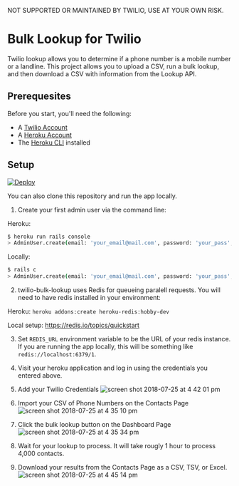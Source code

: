NOT SUPPORTED OR MAINTAINED BY TWILIO, USE AT YOUR OWN RISK.

# Bulk Lookup for Twilio

Twilio lookup allows you to determine if a phone number is a mobile number or a landline. This project allows you to upload a CSV, run a bulk lookup, and then download a CSV with information from the Lookup API.


## Prerequesites
Before you start, you'll need the following:

* A [Twilio Account](https://twilio.com/try-twilio)
* A [Heroku Account](https://signup.heroku.com)
* The [Heroku CLI](https://devcenter.heroku.com/articles/heroku-cli) installed

## Setup
[![Deploy](https://www.herokucdn.com/deploy/button.svg)](https://heroku.com/deploy)

You can also clone this repository and run the app locally.

1. Create your first admin user via the command line:

Heroku:

```bash
$ heroku run rails console
> AdminUser.create(email: 'your_email@mail.com', password: 'your_pass', password_confirmation: 'your_pass')
```

Locally:
```bash
$ rails c
> AdminUser.create(email: 'your_email@mail.com', password: 'your_pass', password_confirmation: 'your_pass')
```
2. twilio-bulk-lookup uses Redis for queueing paralell requests. You will need to have redis installed in your environment:

Heroku:
`heroku addons:create heroku-redis:hobby-dev`

Local setup: https://redis.io/topics/quickstart

3. Set `REDIS_URL` environment variable to be the URL of your redis instance. If you are running the app locally, this will be something like `redis://localhost:6379/1`.

4. Visit your heroku application and log in using the credentials you entered above.

5. Add your Twilio Credentials
![screen shot 2018-07-25 at 4 42 01 pm](https://user-images.githubusercontent.com/1418949/43279993-7b9ddb94-90c4-11e8-9d41-90b9e61b50a6.png)

6. Import your CSV of Phone Numbers on the Contacts Page
![screen shot 2018-07-25 at 4 35 10 pm](https://user-images.githubusercontent.com/1418949/43280074-b9c1f1f8-90c4-11e8-8c58-7632ebb2fd80.png)

7. Click the bulk lookup button on the Dashboard Page
![screen shot 2018-07-25 at 4 35 34 pm](https://user-images.githubusercontent.com/1418949/43280206-0b573e92-90c5-11e8-9150-6b5bbb53bb38.png)

8. Wait for your lookup to process. It will take rougly 1 hour to process 4,000 contacts.

9. Download your results from the Contacts Page as a CSV, TSV, or Excel.
![screen shot 2018-07-25 at 4 45 14 pm](https://user-images.githubusercontent.com/1418949/43280272-365243bc-90c5-11e8-987f-41e79989159c.png)



